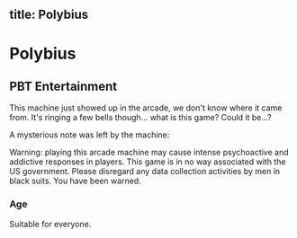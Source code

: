 title: Polybius
---
# Polybius
## PBT Entertainment
This machine just showed up in the arcade, we don't know where it came from. It's ringing a few bells though... what is this game? Could it be...?

A mysterious note was left by the machine: 

Warning: playing this arcade machine may cause intense psychoactive and addictive responses in players. This game is in no way associated with the US government. Please disregard any data collection activities by men in black suits. You have been warned. 

### Age
Suitable for everyone.